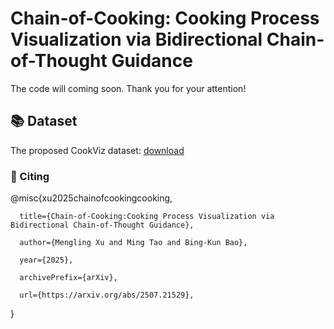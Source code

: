 # Chain-of-Cooking: Cooking Process Visualization via Bidirectional Chain-of-Thought Guidance

The code will coming soon. Thank you for your attention!

## 📚 Dataset
The proposed CookViz dataset: [download](https://drive.google.com/file/d/1uWmt4dnxGiAYlqkMtzqdbCZZamVEgrai/view?usp=drive_link)


### 📝 Citing
@misc{xu2025chainofcookingcooking,

      title={Chain-of-Cooking:Cooking Process Visualization via Bidirectional Chain-of-Thought Guidance}, 
      
      author={Mengling Xu and Ming Tao and Bing-Kun Bao},
      
      year={2025},
      
      archivePrefix={arXiv},
      
      url={https://arxiv.org/abs/2507.21529}, 
}

